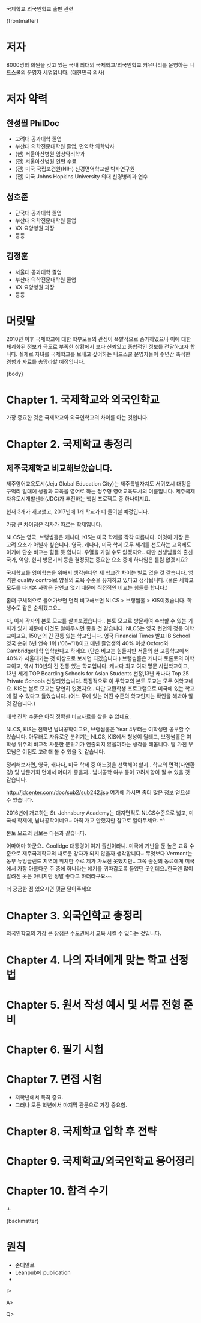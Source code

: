 국제학교 외국인학교 출판 관련

{frontmatter}

# 저자
8000명의 회원을 갖고 있는 국내 최대의 국제학교/외국인학교 커뮤니티를 운영하는 니드스쿨의 운영자 세명입니다. (대한민국 의사)

# 저자 약력

## 한성필 PhilDoc
- 고려대 공과대학 졸업
- 부산대 의학전문대학원 졸업, 면역학 의학박사
- (현) 서울아산병원 임상약리학과
- (전) 서울아산병원 인턴 수료
- (전) 미국 국립보건원(NIH) 신경면역학교실 박사연구원
- (전) 미국 Johns Hopkins University 의대 신경병리과 연수

## 성호준
- 단국대 공과대학 졸업
- 부산대 의학전문대학원 졸업
- XX 요양병원 과장
- 등등

## 김정훈
- 서울대 공과대학 졸업
- 부산대 의학전문대학원 졸업
- XX 요양병원 과장
- 등등

# 머릿말
2010년 이후 국제학교에 대한 학부모들의 관심이 폭발적으로 증가하였으나 이에 대한 체계화된 정보가 극도로 부족한 상황에서 보다 신뢰있고 종합적인 정보를 전달하고자 합니다. 실제로 자녀를 국제학교를 보내고 싶어하는 니드스쿨 운영자들이 수년간 축적한 경험과 자료를 총망라할 예정입니다.

{body}
# Chapter 1. 국제학교와 외국인학교
가장 중요한 것은 국제학교와 외국인학교의 차이를 아는 것입니다.

# Chapter 2. 국제학교 총정리

## 제주국제학교 비교해보았습니다.

제주영어교육도시(Jeju Global Education City)는 제주특별자치도 서귀포시 대정읍 구억리 일대에 생활과 교육을 영어로 하는 정주형 영어교육도시의 이름입니다. 제주국제자유도시개발센터(JDC)가 추진하는 핵심 프로젝트 중 하나이지요.

현재 3개가 개교했고, 2017년에 1개 학교가 더 들어설 예정입니다.

가장 큰 차이점은 각자가 따르는 학제입니다.

NLCS는 영국, 브랭썸홀은 캐나다, KIS는 미국 학제를 각각 따릅니다. 이것이 가장 큰 고려 요소가 아닐까 싶습니다. 영국, 캐나다, 미국 학제 모두 세계를 선도하는 교육제도이기에 단순 비교는 힘들 듯 합니다. 우열을 가릴 수도 없겠지요.. 다만 선생님들의 출신국가, 억양, 현지 방문기회 등을 결정짓는 중요한 요소 중에 하나임은 틀림 없겠지요?

국제학교를 영어학습을 위해서 생각한다면 세 학교간 차이는 별로 없을 것 같습니다. 엄격한 quality control로 양질의 교육 수준을 유지하고 있다고 생각됩니다. (물론 세학교 모두를 다녀본 사람은 단언코 없기 때문에 직접적인 비교는 힘들듯 합니다.)

좀더 구체적으로 들어가보면 면적 비교해보면 NLCS > 브랭썸홀 > KIS이겠습니다. 학생수도 같은 순위겠고요..

자, 이제 각자의 본토 모교를 살펴보겠습니다.. 본토 모교로 방문하여 수학할 수 있는 기회가 있기 때문에 이것도 알아두시면 좋을 것 같습니다.
NLCS는 영국 런던의 정통 여학교이고요, 150년의 긴 전통 있는 학교입니다. 영국 Financial Times 발표 IB School 영국 순위 6년 연속 1위 ('06~'11)이고 매년 졸업생의 40% 이상 Oxford와 Cambridge대학 입학한다고 하네요. (단순 비교는 힘들지만 서울의 한 고등학교에서 40%가 서울대가는 것 이상으로 보시면 되겠습니다.)
브랭썸홀은 캐나다 토론토의 여학교이고, 역시 110년의 긴 전통 있는 학교입니다. 캐나다 최고 여자 명문 사립학교이고, 13년 세계 TOP Boarding Schools for Asian Students 선정,13년 캐나다 Top 25 Private Schools 선정되었습니다.
특징적으로 이 두학교의 본토 모교는 모두 여학교네요.
KIS는 본토 모교는 당연히 없겠지요.. 다만 교환학생 프로그램으로 미국에 있는 학교에 갈 수 있다고 들었습니다. (어느 주에 있는 어떤 수준의 학교인지는 확인을 해봐야 알 것 같습니다.)

대학 진학 수준은 아직 정확한 비교자료를 찾을 수 없네요.

NLCS, KIS는 전학년 남녀공학이고요, 브랭썸홀은 Year 4부터는 여학생만 공부할 수 있습니다. 아무래도 자유로운 분위기는 NLCS, KIS에서 형성이 될테고, 브랭썸홀은 여학생 위주의 비교적 차분한 분위기가 연출되지 않을까하는 생각을 해봅니다. 딸 가진 부모님은 이점도 고려해 볼 수 있을 것 같습니다.

정리해보자면, 영국, 캐나다, 미국 학제 중 어느것을 선택해야 할지.. 학교의 면적(자연환경) 및 방문기회 면에서 어디가 좋을지.. 남녀공학 여부 등이 고려사항이 될 수 있을 것 같습니다.

http://jdcenter.com/doc/sub2/sub242.jsp 여기에 가시면 좀더 많은 정보 얻으실 수 있습니다.




2016년에 개교하는 St. Johnsbury Academy는 대지면적도 NLCS수준으로 넓고, 미국식 학제에, 남녀공학이네요~
아직 개교 안했지만 참고로 알아두세요. ^^

본토 모교의 정보는 다음과 같습니다.



어마어마 하군요.. Coolidge 대통령이 여기 출신이라니..미국에 기반을 둔 높은 교육 수준으로 제주국제학교의 새로운 강자가 되지 않을까 생각합니다~ 무엇보다 Vermont는 동부 뉴잉글랜드 지역에 위치한 주로 제가 가보진 못했지만.. 그쪽 출신의 동료에게 미국에서 가장 아름다운 주 중에 하나라는 얘기를 귀따갑도록 들었던 곳인데요..한국엔 많이 알려진 곳은 아니지만 정말 좋다고 하더라구요~~

더 궁금한 점 있으시면 댓글 달아주세요

# Chapter 3. 외국인학교 총정리
외국인학교의 가장 큰 장점은 수도권에서 교육 시킬 수 있다는 것입니다.



# Chapter 4. 나의 자녀에게 맞는 학교 선정법

# Chapter 5. 원서 작성 예시 및 서류 전형 준비

# Chapter 6. 필기 시험

# Chapter 7. 면접 시험
- 저학년에서 특히 중요. 
- 그러나 모든 학년에서 마지막 관문으로 가장 중요함. 


# Chapter 8. 국제학교 입학 후 전략

# Chapter 9. 국제학교/외국인학교 용어정리

# Chapter 10. 합격 수기

ㅗ


{backmatter}
# 원칙

* 존대말로
* Leanpub에 publication
*



I>

A>

Q>
